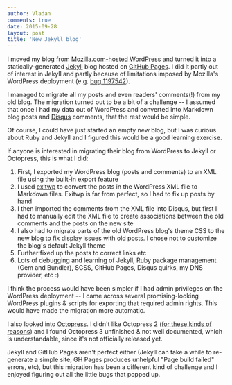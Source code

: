 ```yaml
---
author: Vladan
comments: true
date: 2015-09-28
layout: post
title: 'New Jekyll blog'
---
```

I moved my blog from [Mozilla.com-hosted WordPress](https://blog.mozilla.com/vdjeric) and turned it into a statically-generated [Jekyll](http://jekyllrb.com/) blog hosted on [GitHub Pages](https://pages.github.com/). I did it partly out of interest in Jekyll and partly because of limitations imposed by Mozilla's WordPress deployment (e.g. [bug 1197542](https://bugzilla.mozilla.org/show_bug.cgi?id=1197542)).

I managed to migrate all my posts and even readers' comments(!) from my old blog. The migration turned out to be a bit of a challenge -- I assumed that once I had my data out of WordPress and converted into Markdown blog posts and [Disqus](https://help.disqus.com/customer/portal/articles/466179-what-is-disqus-) comments, that the rest would be simple.

Of course, I could have just started an empty new blog, but I was curious about Ruby and Jekyll and I figured this would be a good learning exercise.

If anyone is interested in migrating their blog from WordPress to Jekyll or Octopress, this is what I did:

1. First, I exported my WordPress blog (posts and comments) to an XML file using the built-in export feature
1. I used [exitwp](https://github.com/thomasf/exitwp) to convert the posts in the WordPress XML file to Markdown files. Exitwp is far from perfect, so I had to fix up posts by hand
1. I then imported the comments from the XML file into Disqus, but first I had to manually edit the XML file to create associations between the old comments and the posts on the new site
1. I also had to migrate parts of the old WordPress blog's theme CSS to the new blog to fix display issues with old posts. I chose not to customize the blog's default Jekyll theme
1. Further fixed up the posts to correct links etc
1. Lots of debugging and learning of Jekyll, Ruby package management (Gem and Bundler), SCSS, GitHub Pages, Disqus quirks, my DNS provider, etc :)

I think the process would have been simpler if I had admin privileges on the WordPress deployment -- I came across several promising-looking WordPress plugins & scripts for exporting that required admin rights. This would have made the migration more automatic.

I also looked into [Octopress](http://octopress.org/docs/). I didn't like Octopress 2 ([for these kinds of reasons](http://octopress.org/2015/01/15/octopress-3.0-is-coming/)) and I found Octopress 3 unfinished & not well documented, which is understandable, since it's not officially released yet.

Jekyll and GitHub Pages aren't perfect either (Jekyll can take a while to re-generate a simple site, GH Pages produces unhelpful "Page build failed" errors, etc), but this migration has been a different kind of challenge and I enjoyed figuring out all the little bugs that popped up.
